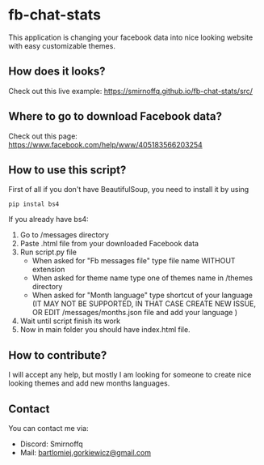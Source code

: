 # fb-chat-stats

This application is changing your facebook data into nice looking website with easy customizable themes.

## How does it looks?

Check out this live example: https://smirnoffq.github.io/fb-chat-stats/src/

## Where to go to download Facebook data?

Check out this page: https://www.facebook.com/help/www/405183566203254

## How to use this script?

First of all if you don't have BeautifulSoup, you need to install it by using 
```
pip instal bs4
```

If you already have bs4:

1. Go to /messages directory
2. Paste .html file from your downloaded Facebook data
3. Run script.py file
	- When asked for "Fb messages file" type file name WITHOUT extension
	- When asked for theme name type one of themes name in /themes directory
	- When asked for "Month language" type shortcut of your language (IT MAY NOT BE SUPPORTED, IN THAT CASE CREATE NEW ISSUE, OR EDIT /messages/months.json file and add your language )
4. Wait until script finish its work
5. Now in main folder you should have index.html file.

## How to contribute?

I will accept any help, but mostly I am looking for someone to create nice looking themes and add new months languages.


## Contact
You can contact me via:
- Discord: Smirnoffq
- Mail: bartlomiej.gorkiewicz@gmail.com 
